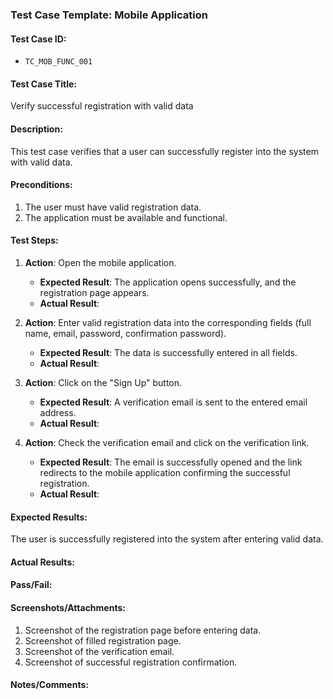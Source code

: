 ### **Test Case Template: Mobile Application**

#### **Test Case ID:**
- `TC_MOB_FUNC_001`

#### **Test Case Title:**
Verify successful registration with valid data

#### **Description:**
This test case verifies that a user can successfully register into the system with valid data.

#### **Preconditions:**
1. The user must have valid registration data.
2. The application must be available and functional.

#### **Test Steps:**

1. **Action**: Open the mobile application.  
   - **Expected Result**: The application opens successfully, and the registration page appears.  
   - **Actual Result**: 

2. **Action**: Enter valid registration data into the corresponding fields (full name, email, password, confirmation password).  
   - **Expected Result**: The data is successfully entered in all fields. 
   - **Actual Result**: 

3. **Action**: Click on the "Sign Up" button.  
   - **Expected Result**: A verification email is sent to the entered email address. 
   - **Actual Result**: 

4. **Action**: Check the verification email and click on the verification link. 
   - **Expected Result**: The email is successfully opened and the link redirects to the mobile application confirming the successful registration.  
   - **Actual Result**: 

#### **Expected Results:**
The user is successfully registered into the system after entering valid data.

#### **Actual Results:**

#### **Pass/Fail:**

#### **Screenshots/Attachments:**
1. Screenshot of the registration page before entering data.
2. Screenshot of filled registration page.
3. Screenshot of the verification email.
4. Screenshot of successful registration confirmation.

#### **Notes/Comments:**